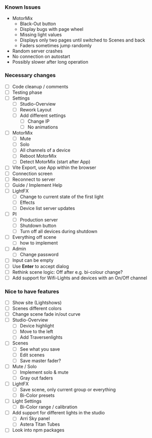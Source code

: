 ### Known Issues
- MotorMix
  - Black-Out button
  - Display bugs with page wheel
  - Missing light values
  - Displays only two pages until switched to Scenes and back
  - Faders sometimes jump randomly
- Random server crashes
- No connection on autostart
- Possibly slower after long operation

### Necessary changes
- [ ] Code cleanup / comments
- [ ] Testing phase
- [ ] Settings
  - [ ] Studio-Overview
  - [ ] Rework Layout
  - [ ] Add different settings
    - [ ] Change IP
    - [ ] No animations
- [ ] MotorMix
  - [ ] Mute
  - [ ] Solo
  - [ ] All channels of a device
  - [ ] Reboot MotorMix
  - [ ] Detect MotorMix (start after App)
- [ ] Vite Export, use App within the browser
- [ ] Connection screen
- [ ] Reconnect to server
- [ ] Guide / Implement Help
- [ ] LightFX
  - [ ] Change to current state of the first light
  - [ ] Effects
  - [ ] Device list server updates
- [ ] PI
  - [ ] Production server
  - [ ] Shutdown button
  - [ ] Turn off all devices during shutdown
- [ ] Everything off scene
  - [ ] how to implement
- [ ] Admin
  - [ ] Change password
- [ ] Input can be empty
- [ ] Use **Enter** to accept dialog
- [ ] Rethink scene logic: Off after e.g. bi-colour change?
- [ ] Add support for Wifi-Lights and devices with an On/Off channel  
  
### Nice to have features
- [ ] Show site (Lightshows)
- [ ] Scenes different colors
- [ ] Change scene fade in/out curve
- [ ] Studio-Overview
  - [ ] Device highlight
  - [ ] Move to the left
  - [ ] Add Traversenlights
- [ ] Scenes
  - [ ] See what you save
  - [ ] Edit scenes
  - [ ] Save master fader?
- [ ] Mute / Solo
  - [ ] Implement solo & mute
  - [ ] Gray out faders
- [ ] LightFX
  - [ ] Save scene, only current group or everything
  - [ ] Bi-Color presets
- [ ] Light Settings
  - [ ] Bi-Color range / calibration
- [ ] Add support for different lights in the studio
  - [ ] Arri Sky panel
  - [ ] Astera Titan Tubes
- [ ] Look into npm packages